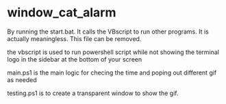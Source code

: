 # window_cat_alarm

By running the start.bat. It calls the VBscript to run other programs. It is actually meaningless. This file can be removed.

the vbscript is used to run powershell script while not showing the terminal logo in the sidebar at the bottom of your screen

main.ps1 is the main logic for checing the time and poping out different gif as needed

testing.ps1 is to create a transparent window to show the gif.

